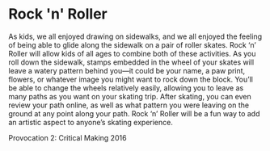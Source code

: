 # Rock 'n' Roller
As kids, we all enjoyed drawing on sidewalks, and we all enjoyed the feeling of being able to glide along the sidewalk on a pair of roller skates. Rock ‘n’ Roller will allow kids of all ages to combine both of these activities. As you roll down the sidewalk, stamps embedded in the wheel of your skates will leave a watery pattern behind you—it could be your name, a paw print, flowers, or whatever image you might want to rock down the block. You’ll be able to change the wheels relatively easily, allowing you to leave as many paths as you want on your skating trip. After skating, you can even review your path online, as well as what pattern you were leaving on the ground at any point along your path. Rock ‘n’ Roller will be a fun way to add an artistic aspect to anyone’s skating experience.

Provocation 2: Critical Making 2016
